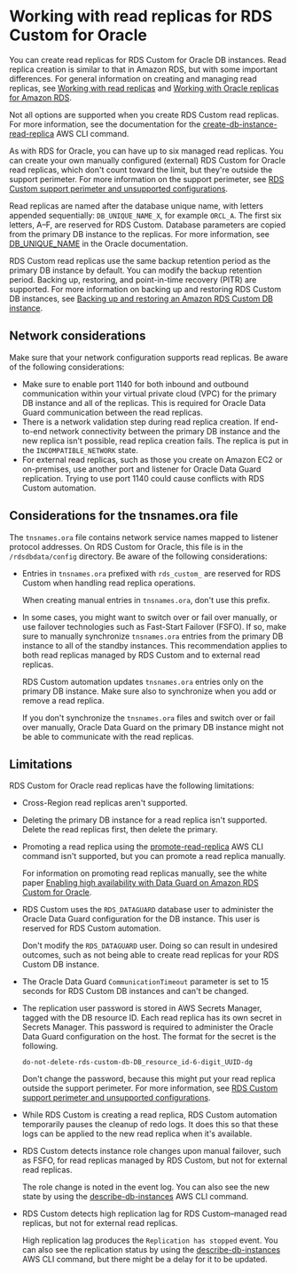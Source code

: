 # Working with read replicas for RDS Custom for Oracle<a name="custom-rr"></a>

You can create read replicas for RDS Custom for Oracle DB instances\. Read replica creation is similar to that in Amazon RDS, but with some important differences\. For general information on creating and managing read replicas, see [Working with read replicas](USER_ReadRepl.md) and [Working with Oracle replicas for Amazon RDS](oracle-read-replicas.md)\.

Not all options are supported when you create RDS Custom read replicas\. For more information, see the documentation for the [create\-db\-instance\-read\-replica](https://docs.aws.amazon.com/cli/latest/reference/rds/create-db-instance-read-replica.html) AWS CLI command\.

As with RDS for Oracle, you can have up to six managed read replicas\. You can create your own manually configured \(external\) RDS Custom for Oracle read replicas, which don't count toward the limit, but they're outside the support perimeter\. For more information on the support perimeter, see [RDS Custom support perimeter and unsupported configurations](custom-troubleshooting.md#custom-troubleshooting.support-perimeter)\.

Read replicas are named after the database unique name, with letters appended sequentially: `DB_UNIQUE_NAME_X`, for example `ORCL_A`\. The first six letters, A–F, are reserved for RDS Custom\. Database parameters are copied from the primary DB instance to the replicas\. For more information, see [DB\_UNIQUE\_NAME](https://docs.oracle.com/database/121/REFRN/GUID-3547C937-5DDA-49FF-A9F9-14FF306545D8.htm#REFRN10242) in the Oracle documentation\.

RDS Custom read replicas use the same backup retention period as the primary DB instance by default\. You can modify the backup retention period\. Backing up, restoring, and point\-in\-time recovery \(PITR\) are supported\. For more information on backing up and restoring RDS Custom DB instances, see [Backing up and restoring an Amazon RDS Custom DB instance](custom-backup.md)\.

## Network considerations<a name="custom-rr.network"></a>

Make sure that your network configuration supports read replicas\. Be aware of the following considerations:
+ Make sure to enable port 1140 for both inbound and outbound communication within your virtual private cloud \(VPC\) for the primary DB instance and all of the replicas\. This is required for Oracle Data Guard communication between the read replicas\.
+ There is a network validation step during read replica creation\. If end\-to\-end network connectivity between the primary DB instance and the new replica isn't possible, read replica creation fails\. The replica is put in the `INCOMPATIBLE_NETWORK` state\.
+ For external read replicas, such as those you create on Amazon EC2 or on\-premises, use another port and listener for Oracle Data Guard replication\. Trying to use port 1140 could cause conflicts with RDS Custom automation\.

## Considerations for the tnsnames\.ora file<a name="custom-rr.tnsnames"></a>

The `tnsnames.ora` file contains network service names mapped to listener protocol addresses\. On RDS Custom for Oracle, this file is in the `/rdsdbdata/config` directory\. Be aware of the following considerations:
+ Entries in `tnsnames.ora` prefixed with `rds_custom_` are reserved for RDS Custom when handling read replica operations\.

  When creating manual entries in `tnsnames.ora`, don't use this prefix\.
+ In some cases, you might want to switch over or fail over manually, or use failover technologies such as Fast\-Start Failover \(FSFO\)\. If so, make sure to manually synchronize `tnsnames.ora` entries from the primary DB instance to all of the standby instances\. This recommendation applies to both read replicas managed by RDS Custom and to external read replicas\.

  RDS Custom automation updates `tnsnames.ora` entries only on the primary DB instance\. Make sure also to synchronize when you add or remove a read replica\.

  If you don't synchronize the `tnsnames.ora` files and switch over or fail over manually, Oracle Data Guard on the primary DB instance might not be able to communicate with the read replicas\.

## Limitations<a name="custom-rr.limitations"></a>

RDS Custom for Oracle read replicas have the following limitations:
+ Cross\-Region read replicas aren't supported\.
+ Deleting the primary DB instance for a read replica isn't supported\. Delete the read replicas first, then delete the primary\.
+ Promoting a read replica using the [promote\-read\-replica](https://docs.aws.amazon.com/cli/latest/reference/rds/promote-read-replica.html) AWS CLI command isn't supported, but you can promote a read replica manually\.

  For information on promoting read replicas manually, see the white paper [Enabling high availability with Data Guard on Amazon RDS Custom for Oracle](https://d1.awsstatic.com/whitepapers/enabling-high-availability-with-data-guard-on-amazon-rds-custom-for-oracle.pdf)\.
+ RDS Custom uses the `RDS_DATAGUARD` database user to administer the Oracle Data Guard configuration for the DB instance\. This user is reserved for RDS Custom automation\.

  Don't modify the `RDS_DATAGUARD` user\. Doing so can result in undesired outcomes, such as not being able to create read replicas for your RDS Custom DB instance\.
+ The Oracle Data Guard `CommunicationTimeout` parameter is set to 15 seconds for RDS Custom DB instances and can't be changed\.
+ The replication user password is stored in AWS Secrets Manager, tagged with the DB resource ID\. Each read replica has its own secret in Secrets Manager\. This password is required to administer the Oracle Data Guard configuration on the host\. The format for the secret is the following\.

  ```
  do-not-delete-rds-custom-db-DB_resource_id-6-digit_UUID-dg
  ```

  Don't change the password, because this might put your read replica outside the support perimeter\. For more information, see [RDS Custom support perimeter and unsupported configurations](custom-troubleshooting.md#custom-troubleshooting.support-perimeter)\.
+ While RDS Custom is creating a read replica, RDS Custom automation temporarily pauses the cleanup of redo logs\. It does this so that these logs can be applied to the new read replica when it's available\.
+ RDS Custom detects instance role changes upon manual failover, such as FSFO, for read replicas managed by RDS Custom, but not for external read replicas\.

  The role change is noted in the event log\. You can also see the new state by using the [describe\-db\-instances](https://docs.aws.amazon.com/cli/latest/reference/rds/describe-db-instances.html) AWS CLI command\.
+ RDS Custom detects high replication lag for RDS Custom–managed read replicas, but not for external read replicas\.

  High replication lag produces the `Replication has stopped` event\. You can also see the replication status by using the [describe\-db\-instances](https://docs.aws.amazon.com/cli/latest/reference/rds/describe-db-instances.html) AWS CLI command, but there might be a delay for it to be updated\.